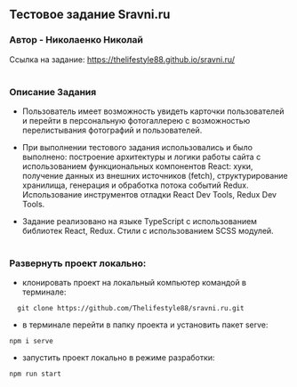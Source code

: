 ## Тестовое задание Sravni.ru

### Автор - Николаенко Николай

Ссылка на задание: https://thelifestyle88.github.io/sravni.ru/
</br></br>

### Описание Задания

- Пользователь имеет возможность увидеть карточки пользователей и перейти в персональную фотогаллерею с возможностью перелистывания фотографий и пользователей.

- При выполнении тестового задания использовались и было выполнено:
  построение архитектуры и логики работы сайта с использованием функциональных компонентов React: хуки, получение данных из внешних источников (fetch), структурирование хранилища, генерация и обработка потока событий Redux.
  Использование инструментов отладки React Dev Tools, Redux Dev Tools.

- Задание реализовано на языке TypeScript с использованием библиотек React, Redux. Стили с использованием SCSS модулей.
  </br></br>

### Развернуть проект локально:

- клонировать проект на локальный компьютер командой в терминале:

```
  git clone https://github.com/Thelifestyle88/sravni.ru.git
```

- в терминале перейти в папку проекта и установить пакет serve:

```
npm i serve
```

- запустить проект локально в режиме разработки:

```
npm run start
```
